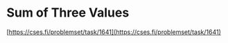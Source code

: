 # Sum of Three Values

[https://cses.fi/problemset/task/1641](https://cses.fi/problemset/task/1641)
